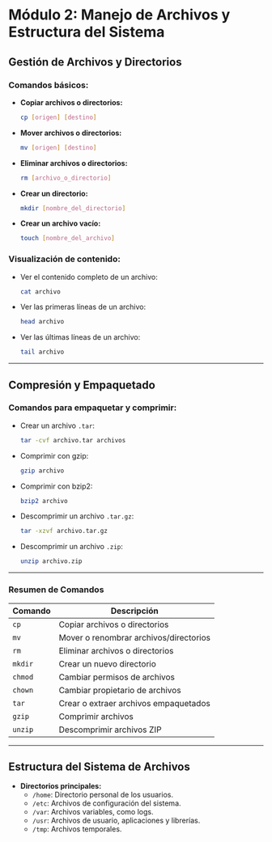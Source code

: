 # **Módulo 2: Manejo de Archivos y Estructura del Sistema**

## **Gestión de Archivos y Directorios**

### **Comandos básicos:**

-   **Copiar archivos o directorios:**
    ```bash
    cp [origen] [destino]
    ```
-   **Mover archivos o directorios:**
    ```bash
    mv [origen] [destino]
    ```
-   **Eliminar archivos o directorios:**
    ```bash
    rm [archivo_o_directorio]
    ```
-   **Crear un directorio:**
    ```bash
    mkdir [nombre_del_directorio]
    ```
-   **Crear un archivo vacío:**
    ```bash
    touch [nombre_del_archivo]
    ```

### **Visualización de contenido:**

-   Ver el contenido completo de un archivo:
    ```bash
    cat archivo
    ```
-   Ver las primeras líneas de un archivo:
    ```bash
    head archivo
    ```
-   Ver las últimas líneas de un archivo:
    ```bash
    tail archivo
    ```

---

## **Compresión y Empaquetado**

### **Comandos para empaquetar y comprimir:**

-   Crear un archivo `.tar`:
    ```bash
    tar -cvf archivo.tar archivos
    ```
-   Comprimir con gzip:
    ```bash
    gzip archivo
    ```
-   Comprimir con bzip2:
    ```bash
    bzip2 archivo
    ```
-   Descomprimir un archivo `.tar.gz`:
    ```bash
    tar -xzvf archivo.tar.gz
    ```
-   Descomprimir un archivo `.zip`:
    ```bash
    unzip archivo.zip
    ```

---

### **Resumen de Comandos**

| Comando | Descripción                            |
| ------- | -------------------------------------- |
| `cp`    | Copiar archivos o directorios          |
| `mv`    | Mover o renombrar archivos/directorios |
| `rm`    | Eliminar archivos o directorios        |
| `mkdir` | Crear un nuevo directorio              |
| `chmod` | Cambiar permisos de archivos           |
| `chown` | Cambiar propietario de archivos        |
| `tar`   | Crear o extraer archivos empaquetados  |
| `gzip`  | Comprimir archivos                     |
| `unzip` | Descomprimir archivos ZIP              |

---

## **Estructura del Sistema de Archivos**

-   **Directorios principales:**
    -   `/home`: Directorio personal de los usuarios.
    -   `/etc`: Archivos de configuración del sistema.
    -   `/var`: Archivos variables, como logs.
    -   `/usr`: Archivos de usuario, aplicaciones y librerías.
    -   `/tmp`: Archivos temporales.
